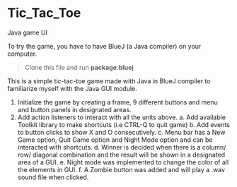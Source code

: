 # Tic_Tac_Toe
 Java game UI

 To try the game, you have to have BlueJ (a Java compiler) on your computer. 

 >Clone this file and run **package.bluej**

 This is a simple tic-tac-toe game made with Java in BlueJ compiler to familiarize myself with the Java GUI module. 

1.	Initialize the game by creating a frame, 9 different buttons and menu and button panels in designated areas.
2.	Add action listeners to interact with all the units above. 
a.	Add available Toolkit library to make shortcuts (i.e CTRL-Q to quit game)
b.	Add events to button clicks to show X and O consecutively.
c.	Menu bar has a New Game option, Quit Game option and Night Mode option and can be interacted with shortcuts.
d.	Winner is decided when there is a column/ row/ diagonal combination and the result will be shown in a designated area of a GUI.
e.	Night mode was implemented to change the color of all the elements in GUI.
f.	A Zombie button was added and will play a .wav sound file when clicked.

